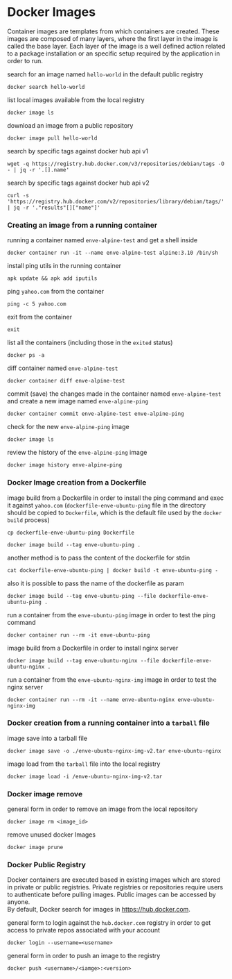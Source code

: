 # Docker Images
Container images are templates from which containers are created. These images are composed of many layers, where the first layer in the image is called the base layer. Each layer of the image is a well defined action related to a package installation or an specific setup required by the application in order to run.


search for an image named `hello-world` in the default public registry

    docker search hello-world

list local images available from the local registry

    docker image ls

download an image from a public repository

    docker image pull hello-world

search by specific tags against docker hub api v1

    wget -q https://registry.hub.docker.com/v3/repositories/debian/tags -O - | jq -r '.[].name'

search by specific tags against docker hub api v2

    curl -s 'https://registry.hub.docker.com/v2/repositories/library/debian/tags/' | jq -r '."results"[]["name"]'

### Creating an image from a running container
running a container named `enve-alpine-test` and get a shell inside

    docker container run -it --name enve-alpine-test alpine:3.10 /bin/sh

install ping utils in the running container

    apk update && apk add iputils


ping `yahoo.com` from the container

    ping -c 5 yahoo.com


exit from the container

    exit


list all the containers (including those in the `exited` status)

    docker ps -a


diff container named `enve-alpine-test`

    docker container diff enve-alpine-test


commit (save) the changes made in the container named `enve-alpine-test` and create a new image named `enve-alpine-ping`

    docker container commit enve-alpine-test enve-alpine-ping

check for the new `enve-alpine-ping` image

    docker image ls

review the history of the `enve-alpine-ping` image

    docker image history enve-alpine-ping


### Docker Image creation from a Dockerfile
image build from a Dockerfile in order to install the ping command and exec it against `yahoo.com` (`dockerfile-enve-ubuntu-ping` file in the directory should be copied to `Dockerfile`, which is the default file used by the `docker build` process)

    cp dockerfile-enve-ubuntu-ping Dockerfile

    docker image build --tag enve-ubuntu-ping .


another method is to pass the content of the dockerfile for stdin

    cat dockerfile-enve-ubuntu-ping | docker build -t enve-ubuntu-ping -


also it is possible to pass the name of the dockerfile as param

    docker image build --tag enve-ubuntu-ping --file dockerfile-enve-ubuntu-ping .

run a container from the `enve-ubuntu-ping` image in order to test the ping command

    docker container run --rm -it enve-ubuntu-ping


image build from a Dockerfile in order to install nginx server

    docker image build --tag enve-ubuntu-nginx --file dockerfile-enve-ubuntu-nginx .


run a container from the `enve-ubuntu-nginx-img` image in order to test the nginx server

    docker container run --rm -it --name enve-ubuntu-nginx enve-ubuntu-nginx-img

### Docker creation from a running container into a `tarball` file
image save into a tarball file

    docker image save -o ./enve-ubuntu-nginx-img-v2.tar enve-ubuntu-nginx

image load from the `tarball` file into the local registry

    docker image load -i /enve-ubuntu-nginx-img-v2.tar

### Docker image remove
general form in order to remove an image from the local repository

    docker image rm <image_id>

remove unused docker Images

    docker image prune

### Docker Public Registry
Docker containers are executed based in existing images which are stored in private or public registries. Private registries or repositories require users to authenticate before pulling images. Public images can be accessed by anyone. </br>
By default, Docker search for images in https://hub.docker.com. </br>

general form to login against the `hub.docker.com` registry in order to get access to private repos associated with your account

    docker login --username=<username>

general form in order to push an image to the registry

    docker push <username>/<iamge>:<version>
